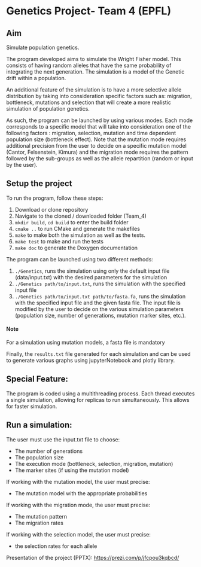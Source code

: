 # Genetics Project- Team 4 (EPFL)

## Aim
Simulate population genetics.

The program developed aims to simulate the Wright Fisher model. This consists
of having random alleles that have the same probability of integrating
the next generation. The simulation is a model of the Genetic drift within
a population.

An additional feature of the simulation is to have a more selective allele
distribution by taking into consideration specific factors such as: migration,
bottleneck, mutations and selection that will create a more realistic simulation of population
genetics.

As such, the program can be launched by using various modes. Each mode corresponds to a
specific model that will take into consideration one of the following factors :
migration, selection, mutation and time dependent population size (bottleneck
effect). Note that the mutation mode requires additional precision from the user
to decide on a specific mutation model (Cantor, Felsenstein, Kimura) and the
migration mode requires the pattern followed by the sub-groups as well as the allele
repartition (random or input by the user).

## Setup the project
To run the program, follow these steps:
1. Download or clone repository
2. Navigate to the cloned / downloaded folder (Team_4)
3. `mkdir build`, `cd build` to enter the build folder
4. `cmake ..` to run CMake and generate the makefiles
5. `make` to make both the simulation as well as the tests.
6. `make test` to make and run the tests
7. `make doc` to generate the Doxygen documentation


The program can be launched using two different methods:
1. `./Genetics`, runs the simulation using only the default input file (data/input.txt) with the desired parameters for the simulation
2. `./Genetics path/to/input.txt`, runs the simulation with the specified input file
3. `./Genetics path/to/input.txt path/to/fasta.fa`, runs the simulation with the specified input file and the given fasta file. The input file is modified by the user to decide on the various simulation parameters (population size, number of generations, mutation marker sites, etc.).
 
#### Note
For a simulation using mutation models, a fasta file is mandatory

Finally, the `results.txt` file generated for each simulation and can be used to generate
various graphs using jupyterNotebook and plotly library.

## Special Feature:
The program is coded using a multithreading process. Each thread executes a single
simulation, allowing for replicas to run simultaneously. This allows for faster simulation.

## Run a simulation:
The user must use the input.txt file to choose:
- The number of generations
- The population size
- The execution mode (bottleneck, selection, migration, mutation)
- The marker sites (if using the mutation model)

If working with the mutation model, the user must precise:
- The mutation model with the appropriate probabilities

If working with the migration mode, the user must precise:
- The mutation pattern
- The migration rates

If working with the selection model, the user must precise:
- the selection rates for each allele

Presentation of the project (PPTX): <https://prezi.com/p/jfcpou3kqbcd/>
